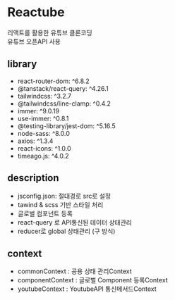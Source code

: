 # Reactube
리액트를 활용한 유튜브 클론코딩<br/>
유튜브 오픈API 사용

## library
-  react-router-dom: ^6.8.2
-  @tanstack/react-query: ^4.26.1
-  tailwindcss: ^3.2.7
-  @tailwindcss/line-clamp: ^0.4.2
-  immer: ^9.0.19
-  use-immer: ^0.8.1
-  @testing-library/jest-dom: ^5.16.5
-  node-sass: ^8.0.0
-  axios: ^1.3.4
-  react-icons: ^1.0.0
-  timeago.js: ^4.0.2



## description
- jsconfig.json: 절대경로 src로 설정
- tawind & scss 기반 스타일 처리
- 글로벌 컴포넌트 등록
- react-query 로 API통신된 데이터 상태관리
- reducer로 global 상태관리 (구 방식)


## context
- commonContext : 공용 상태 관리Context
- componentContext : 글로벌 Component 등록Context
- youtubeContext : YoutubeAPI 통신메서드Context